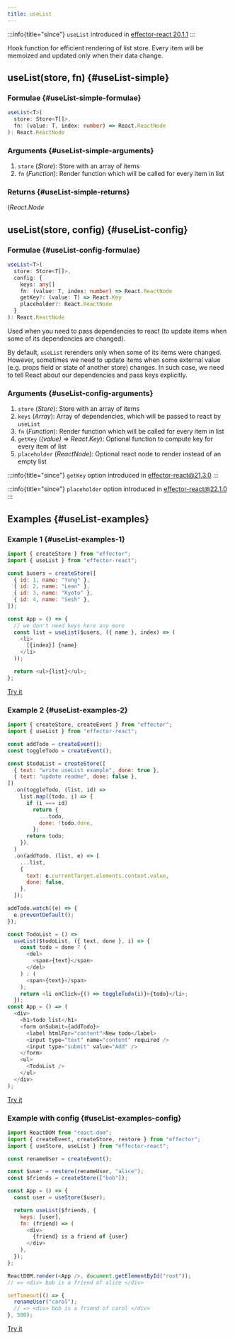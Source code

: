 ```yaml
---
title: useList
---
```


:::info{title="since"}
`useList` introduced in [effector-react 20.1.1](https://changelog.effector.dev/#effector-react-20-1-1)
:::

Hook function for efficient rendering of list store.
Every item will be memoized and updated only when their data change.

## useList(store, fn) {#useList-simple}

### Formulae {#useList-simple-formulae}

```ts
useList<T>(
  store: Store<T[]>,
  fn: (value: T, index: number) => React.ReactNode
): React.ReactNode
```

### Arguments {#useList-simple-arguments}

1. `store` (_Store_): Store with an array of items
2. `fn` (_Function_): Render function which will be called for every item in list

### Returns {#useList-simple-returns}

(_React.Node_

## useList(store, config) {#useList-config}

### Formulae {#useList-config-formulae}

```ts
useList<T>(
  store: Store<T[]>,
  config: {
    keys: any[]
    fn: (value: T, index: number) => React.ReactNode
    getKey?: (value: T) => React.Key
    placeholder?: React.ReactNode
  }
): React.ReactNode
```

Used when you need to pass dependencies to react (to update items when some of its dependencies are changed).

By default, `useList` rerenders only when some of its items were changed.
However, sometimes we need to update items when some external value (e.g. props field or state of another store) changes.
In such case, we need to tell React about our dependencies and pass keys explicitly.

### Arguments {#useList-config-arguments}

1. `store` (_Store_): Store with an array of items
2. `keys` (_Array_): Array of dependencies, which will be passed to react by `useList`
3. `fn` (_Function_): Render function which will be called for every item in list
4. `getKey` (_(value) => React.Key_): Optional function to compute key for every item of list
5. `placeholder` (_ReactNode_): Optional react node to render instead of an empty list

:::info{title="since"}
`getKey` option introduced in [effector-react@21.3.0](https://changelog.effector.dev/#effector-react-21-3-0)
:::

:::info{title="since"}
`placeholder` option introduced in [effector-react@22.1.0](https://changelog.effector.dev/#effector-react-22-1-0)
:::

## Examples {#useList-examples}

### Example 1 {#useList-examples-1}

```js
import { createStore } from "effector";
import { useList } from "effector-react";

const $users = createStore([
  { id: 1, name: "Yung" },
  { id: 2, name: "Lean" },
  { id: 3, name: "Kyoto" },
  { id: 4, name: "Sesh" },
]);

const App = () => {
  // we don't need keys here any more
  const list = useList($users, ({ name }, index) => (
    <li>
      [{index}] {name}
    </li>
  ));

  return <ul>{list}</ul>;
};
```

[Try it](https://share.effector.dev/dV9dmuz3)

### Example 2 {#useList-examples-2}

```js
import { createStore, createEvent } from "effector";
import { useList } from "effector-react";

const addTodo = createEvent();
const toggleTodo = createEvent();

const $todoList = createStore([
  { text: "write useList example", done: true },
  { text: "update readme", done: false },
])
  .on(toggleTodo, (list, id) =>
    list.map((todo, i) => {
      if (i === id)
        return {
          ...todo,
          done: !todo.done,
        };
      return todo;
    }),
  )
  .on(addTodo, (list, e) => [
    ...list,
    {
      text: e.currentTarget.elements.content.value,
      done: false,
    },
  ]);

addTodo.watch((e) => {
  e.preventDefault();
});

const TodoList = () =>
  useList($todoList, ({ text, done }, i) => {
    const todo = done ? (
      <del>
        <span>{text}</span>
      </del>
    ) : (
      <span>{text}</span>
    );
    return <li onClick={() => toggleTodo(i)}>{todo}</li>;
  });
const App = () => (
  <div>
    <h1>todo list</h1>
    <form onSubmit={addTodo}>
      <label htmlFor="content">New todo</label>
      <input type="text" name="content" required />
      <input type="submit" value="Add" />
    </form>
    <ul>
      <TodoList />
    </ul>
  </div>
);
```

[Try it](https://share.effector.dev/dUay9F3U)

### Example with config {#useList-examples-config}

```js
import ReactDOM from "react-dom";
import { createEvent, createStore, restore } from "effector";
import { useStore, useList } from "effector-react";

const renameUser = createEvent();

const $user = restore(renameUser, "alice");
const $friends = createStore(["bob"]);

const App = () => {
  const user = useStore($user);

  return useList($friends, {
    keys: [user],
    fn: (friend) => (
      <div>
        {friend} is a friend of {user}
      </div>
    ),
  });
};

ReactDOM.render(<App />, document.getElementById("root"));
// => <div> bob is a friend of alice </div>

setTimeout(() => {
  renameUser("carol");
  // => <div> bob is a friend of carol </div>
}, 500);
```

[Try it](https://share.effector.dev/ijRS5TYh)
